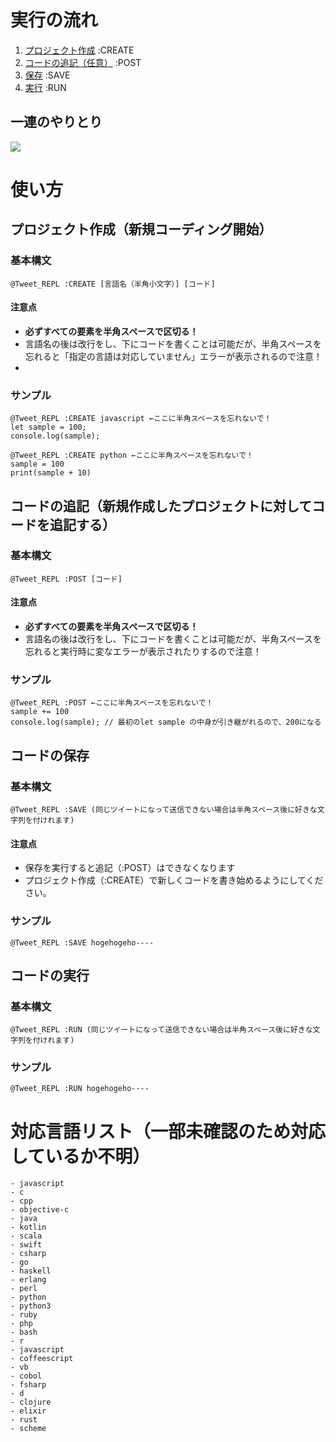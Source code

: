 # 実行の流れ

1. [プロジェクト作成](https://github.com/ahaha0807/twitter-repl/blob/master/USAGE.md#%E3%83%97%E3%83%AD%E3%82%B8%E3%82%A7%E3%82%AF%E3%83%88%E4%BD%9C%E6%88%90%E6%96%B0%E8%A6%8F%E3%82%B3%E3%83%BC%E3%83%87%E3%82%A3%E3%83%B3%E3%82%B0%E9%96%8B%E5%A7%8B) :CREATE
2. [コードの追記（任意）](https://github.com/ahaha0807/twitter-repl/blob/master/USAGE.md#%E3%82%B3%E3%83%BC%E3%83%89%E3%81%AE%E8%BF%BD%E8%A8%98%E6%96%B0%E8%A6%8F%E4%BD%9C%E6%88%90%E3%81%97%E3%81%9F%E3%83%97%E3%83%AD%E3%82%B8%E3%82%A7%E3%82%AF%E3%83%88%E3%81%AB%E5%AF%BE%E3%81%97%E3%81%A6%E3%82%B3%E3%83%BC%E3%83%89%E3%82%92%E8%BF%BD%E8%A8%98%E3%81%99%E3%82%8B) :POST
3. [保存](https://github.com/ahaha0807/twitter-repl/blob/master/USAGE.md#%E3%82%B3%E3%83%BC%E3%83%89%E3%81%AE%E4%BF%9D%E5%AD%98) :SAVE
4. [実行](https://github.com/ahaha0807/twitter-repl/blob/master/USAGE.md#%E3%82%B3%E3%83%BC%E3%83%89%E3%81%AE%E5%AE%9F%E8%A1%8C) :RUN

## 一連のやりとり
![](https://user-images.githubusercontent.com/16623885/36268006-bd822e50-12b8-11e8-823f-0e8f9c6898c8.png)

# 使い方

## プロジェクト作成（新規コーディング開始）

### 基本構文

```
@Tweet_REPL :CREATE [言語名（半角小文字）] [コード]
```

#### 注意点

- **必ずすべての要素を半角スペースで区切る！**
- 言語名の後は改行をし、下にコードを書くことは可能だが、半角スペースを忘れると「指定の言語は対応していません」エラーが表示されるので注意！
- 

### サンプル

```
@Tweet_REPL :CREATE javascript ←ここに半角スペースを忘れないで！
let sample = 100;
console.log(sample);
```

```
@Tweet_REPL :CREATE python ←ここに半角スペースを忘れないで！
sample = 100
print(sample + 10)
```

## コードの追記（新規作成したプロジェクトに対してコードを追記する）

### 基本構文

```
@Tweet_REPL :POST [コード]
```

#### 注意点

- **必ずすべての要素を半角スペースで区切る！**
- 言語名の後は改行をし、下にコードを書くことは可能だが、半角スペースを忘れると実行時に変なエラーが表示されたりするので注意！

### サンプル

```
@Tweet_REPL :POST ←ここに半角スペースを忘れないで！
sample += 100
console.log(sample); // 最初のlet sample の中身が引き継がれるので、200になる
```

## コードの保存

### 基本構文

```
@Tweet_REPL :SAVE (同じツイートになって送信できない場合は半角スペース後に好きな文字列を付けれます)
```

#### 注意点

- 保存を実行すると追記（:POST）はできなくなります
- プロジェクト作成（:CREATE）で新しくコードを書き始めるようにしてください。

### サンプル

```
@Tweet_REPL :SAVE hogehogeho----
```

## コードの実行

### 基本構文

```
@Tweet_REPL :RUN (同じツイートになって送信できない場合は半角スペース後に好きな文字列を付けれます)
```

### サンプル

```
@Tweet_REPL :RUN hogehogeho----
```

# 対応言語リスト（一部未確認のため対応しているか不明）

    - javascript
    - c
    - cpp
    - objective-c
    - java
    - kotlin
    - scala
    - swift
    - csharp
    - go
    - haskell
    - erlang
    - perl
    - python
    - python3
    - ruby
    - php
    - bash
    - r
    - javascript
    - coffeescript
    - vb
    - cobol
    - fsharp
    - d
    - clojure
    - elixir
    - rust
    - scheme
